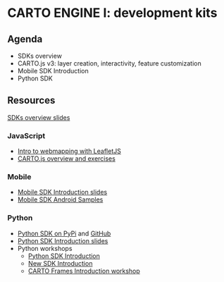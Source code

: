 CARTO ENGINE I: development kits
=======================================

## Agenda

* SDKs overview
* CARTO.js v3: layer creation, interactivity, feature customization
* Mobile SDK Introduction
* Python SDK

## Resources

[SDKs overview slides](https://docs.google.com/presentation/d/e/2PACX-1vR_rNoN50hLmd6-kr0hxoTUPSz7ifcPVsKNSF5aZIlch6-e7_2Z93memuUMUN8gp8zv-GvJVz3jAX37/pub?slide=id.g2f7e358705_1_93)


### JavaScript


* [Intro to webmapping with LeafletJS](exercises/leaflet.md)
* [CARTO.js overview and exercises](exercises/cartojs.md)

### Mobile

* [Mobile SDK Introduction slides](https://docs.google.com/a/cartodb.com/presentation/d/1RiNcVhPrUtCs4IMUqnkfwcHp9eK1mxmPCQxQfxpyHOU/edit?usp=sharing)
* [Mobile SDK Android Samples](https://github.com/CartoDB/mobile-android-samples)

### Python

* [Python SDK on PyPi](https://pypi.python.org/pypi/carto) and [GitHub](https://github.com/CartoDB/carto-python)
* [Python SDK Introduction slides](https://drive.google.com/open?id=1W7EUD7lezMyHVG_Gse0ZA808SZk3NBMoSaHt468LokM)
* Python workshops
    * [Python SDK Introduction](http://nbviewer.jupyter.org/github/CartoDB/carto-workshop/blob/master/06-sdks/exercises/python_SDK/Python_SDK.ipynb)
    * [New SDK Introduction](http://nbviewer.jupyter.org/github/CartoDB/carto-workshop/blob/master/06-sdks/exercises/python_SDK/Python_SDK_2.ipynb)
    * [CARTO Frames Introduction workshop](http://nbviewer.jupyter.org/github/CartoDB/carto-workshop/blob/master/06-sdks/exercises/python_SDK/CARTO_Frames.ipynb)

